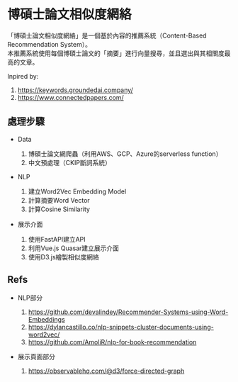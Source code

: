 # 博碩士論文相似度網絡

「博碩士論文相似度網絡」是一個基於內容的推薦系統（Content-Based Recommendation System）。  
本推薦系統使用每個博碩士論文的「摘要」進行向量搜尋，並且選出與其相關度最高的文章。

Inpired by:

1. <https://keywords.groundedai.company/>
2. <https://www.connectedpapers.com/>

## 處理步驟

* Data
  1. 博碩士論文網爬蟲（利用AWS、GCP、Azure的serverless function）
  2. 中文預處理（CKIP斷詞系統）

* NLP
  1. 建立Word2Vec Embedding Model
  2. 計算摘要Word Vector
  3. 計算Cosine Similarity

* 展示介面
  1. 使用FastAPI建立API
  2. 利用Vue.js Quasar建立展示介面
  3. 使用D3.js繪製相似度網絡

## Refs

* NLP部分
  1. <https://github.com/devalindey/Recommender-Systems-using-Word-Embeddings>
  2. <https://dylancastillo.co/nlp-snippets-cluster-documents-using-word2vec/>
  3. <https://github.com/AmoliR/nlp-for-book-recommendation>

* 展示頁面部分
  1. <https://observablehq.com/@d3/force-directed-graph>
